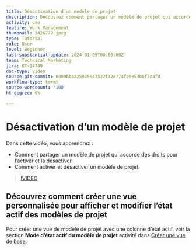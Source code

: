 ```yaml
---
title: Désactivation d’un modèle de projet
description: Découvrez comment partager un modèle de projet qui accorde des droits pour l’activer et la désactiver, ainsi que comment activer et désactiver un modèle de projet.
activity: use
feature: Work Management
thumbnail: 3426779.jpeg
type: Tutorial
role: User
level: Beginner
last-substantial-update: 2024-01-09T00:00:00Z
team: Technical Marketing
jira: KT-14749
doc-type: video
source-git-commit: 6800bbaa25945647522f42e774fa6e53b6f7cafd
workflow-type: tm+mt
source-wordcount: '100'
ht-degree: 0%

---
```


# Désactivation d’un modèle de projet

Dans cette vidéo, vous apprendrez :

* Comment partager un modèle de projet qui accorde des droits pour l’activer et la désactiver.
* Comment activer et désactiver un modèle de projet.

>[!VIDEO](https://video.tv.adobe.com/v/3426779/?quality=12&learn=on)

## Découvrez comment créer une vue personnalisée pour afficher et modifier l’état actif des modèles de projet

Pour créer une vue de modèle de projet avec une colonne d’état actif, voir la section **Mode d’état actif du modèle de projet** activité dans [Créer une vue de base](https://experienceleague.adobe.com/docs/workfront-learn/tutorials-workfront/reporting/basic-reporting/create-a-basic-view.html?lang=en).
